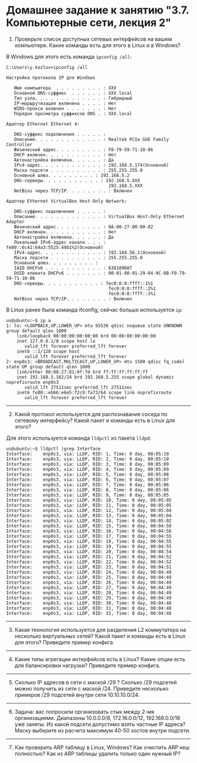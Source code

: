 # Домашнее задание к занятию "3.7. Компьютерные сети, лекция 2"

1. Проверьте список доступных сетевых интерфейсов на вашем компьютере. Какие команды есть для этого в Linux и в Windows?

В Windows для этого есть команда `ipconfig /all`:
```
C:\Users\y.kozlov>ipconfig /all

Настройка протокола IP для Windows

   Имя компьютера  . . . . . . . . . : XXX
   Основной DNS-суффикс  . . . . . . : XXX.local
   Тип узла. . . . . . . . . . . . . : Гибридный
   IP-маршрутизация включена . . . . : Нет
   WINS-прокси включен . . . . . . . : Нет
   Порядок просмотра суффиксов DNS . : XXX.local

Адаптер Ethernet Ethernet 4:

   DNS-суффикс подключения . . . . . :
   Описание. . . . . . . . . . . . . : Realtek PCIe GbE Family Controller
   Физический адрес. . . . . . . . . : F0-79-59-71-10-86
   DHCP включен. . . . . . . . . . . : Нет
   Автонастройка включена. . . . . . : Да
   IPv4-адрес. . . . . . . . . . . . : 192.168.5.174(Основной)
   Маска подсети . . . . . . . . . . : 255.255.255.0
   Основной шлюз. . . . . . . . . : 192.168.5.2
   DNS-серверы. . . . . . . . . . . : 192.168.5.XXX
                                       192.168.5.XXX
   NetBios через TCP/IP. . . . . . . . : Включен

Адаптер Ethernet VirtualBox Host-Only Network:

   DNS-суффикс подключения . . . . . :
   Описание. . . . . . . . . . . . . : VirtualBox Host-Only Ethernet Adapter
   Физический адрес. . . . . . . . . : 0A-00-27-00-00-02
   DHCP включен. . . . . . . . . . . : Нет
   Автонастройка включена. . . . . . : Да
   Локальный IPv6-адрес канала . . . : fe80::6c41:64a3:5525:48b1%2(Основной)
   IPv4-адрес. . . . . . . . . . . . : 192.168.56.1(Основной)
   Маска подсети . . . . . . . . . . : 255.255.255.0
   Основной шлюз. . . . . . . . . :
   IAID DHCPv6 . . . . . . . . . . . : 638189607
   DUID клиента DHCPv6 . . . . . . . : 00-01-00-01-29-04-9C-8B-F0-79-59-71-10-86
   DNS-серверы. . . . . . . . . . . : fec0:0:0:ffff::1%1
                                       fec0:0:0:ffff::2%1
                                       fec0:0:0:ffff::3%1
   NetBios через TCP/IP. . . . . . . . : Включен
```
В Linux ранее была команда ifconfig, сейчас больше используется `ip`:
```
us@ubuntu:~$ ip a
1: lo: <LOOPBACK,UP,LOWER_UP> mtu 65536 qdisc noqueue state UNKNOWN group default qlen 1000
    link/loopback 00:00:00:00:00:00 brd 00:00:00:00:00:00
    inet 127.0.0.1/8 scope host lo
       valid_lft forever preferred_lft forever
    inet6 ::1/128 scope host
       valid_lft forever preferred_lft forever
2: enp0s3: <BROADCAST,MULTICAST,UP,LOWER_UP> mtu 1500 qdisc fq_codel state UP group default qlen 1000
    link/ether 08:00:27:81:0f:7d brd ff:ff:ff:ff:ff:ff
    inet 192.168.5.162/24 brd 192.168.5.255 scope global dynamic noprefixroute enp0s3
       valid_lft 27511sec preferred_lft 27511sec
    inet6 fe80::eb66:e6e5:f2c9:fa73/64 scope link noprefixroute
       valid_lft forever preferred_lft forever
```
---

2. Какой протокол используется для распознавания соседа по сетевому интерфейсу? Какой пакет и команды есть в Linux для этого?

Для этого используется команда `lldpctl` из пакета `lldpd`:
```
us@ubuntu:~$ lldpctl |grep Interface
Interface:    enp0s3, via: LLDP, RID: 1, Time: 0 day, 00:05:10
Interface:    enp0s3, via: LLDP, RID: 2, Time: 0 day, 00:05:10
Interface:    enp0s3, via: LLDP, RID: 3, Time: 0 day, 00:05:09
Interface:    enp0s3, via: LLDP, RID: 4, Time: 0 day, 00:05:09
Interface:    enp0s3, via: LLDP, RID: 5, Time: 0 day, 00:05:08
Interface:    enp0s3, via: LLDP, RID: 6, Time: 0 day, 00:05:07
Interface:    enp0s3, via: LLDP, RID: 7, Time: 0 day, 00:05:06
Interface:    enp0s3, via: LLDP, RID: 8, Time: 0 day, 00:05:06
Interface:    enp0s3, via: LLDP, RID: 9, Time: 0 day, 00:05:05
Interface:    enp0s3, via: LLDP, RID: 10, Time: 0 day, 00:05:05
Interface:    enp0s3, via: LLDP, RID: 11, Time: 0 day, 00:05:05
Interface:    enp0s3, via: LLDP, RID: 12, Time: 0 day, 00:05:04
Interface:    enp0s3, via: LLDP, RID: 13, Time: 0 day, 00:05:04
Interface:    enp0s3, via: LLDP, RID: 14, Time: 0 day, 00:05:02
Interface:    enp0s3, via: LLDP, RID: 15, Time: 0 day, 00:04:58
Interface:    enp0s3, via: LLDP, RID: 16, Time: 0 day, 00:04:56
Interface:    enp0s3, via: LLDP, RID: 17, Time: 0 day, 00:04:55
Interface:    enp0s3, via: LLDP, RID: 18, Time: 0 day, 00:04:55
Interface:    enp0s3, via: LLDP, RID: 19, Time: 0 day, 00:04:55
Interface:    enp0s3, via: LLDP, RID: 20, Time: 0 day, 00:04:54
Interface:    enp0s3, via: LLDP, RID: 21, Time: 0 day, 00:04:52
Interface:    enp0s3, via: LLDP, RID: 22, Time: 0 day, 00:04:52
Interface:    enp0s3, via: LLDP, RID: 23, Time: 0 day, 00:04:51
Interface:    enp0s3, via: LLDP, RID: 24, Time: 0 day, 00:04:49
Interface:    enp0s3, via: LLDP, RID: 25, Time: 0 day, 00:04:49
Interface:    enp0s3, via: LLDP, RID: 26, Time: 0 day, 00:04:49
Interface:    enp0s3, via: LLDP, RID: 27, Time: 0 day, 00:04:49
Interface:    enp0s3, via: LLDP, RID: 28, Time: 0 day, 00:04:49
Interface:    enp0s3, via: LLDP, RID: 29, Time: 0 day, 00:04:49
Interface:    enp0s3, via: LLDP, RID: 30, Time: 0 day, 00:04:48
Interface:    enp0s3, via: LLDP, RID: 31, Time: 0 day, 00:04:48
Interface:    enp0s3, via: LLDP, RID: 32, Time: 0 day, 00:04:48
```
---

3. Какая технология используется для разделения L2 коммутатора на несколько виртуальных сетей? Какой пакет и команды есть в Linux для этого? Приведите пример конфига.


---

4. Какие типы агрегации интерфейсов есть в Linux? Какие опции есть для балансировки нагрузки? Приведите пример конфига.


---

5. Сколько IP адресов в сети с маской /29 ? Сколько /29 подсетей можно получить из сети с маской /24. Приведите несколько примеров /29 подсетей внутри сети 10.10.10.0/24.


---

6. Задача: вас попросили организовать стык между 2-мя организациями. Диапазоны 10.0.0.0/8, 172.16.0.0/12, 192.168.0.0/16 уже заняты. Из какой подсети допустимо взять частные IP адреса? Маску выберите из расчета максимум 40-50 хостов внутри подсети.


---

7. Как проверить ARP таблицу в Linux, Windows? Как очистить ARP кеш полностью? Как из ARP таблицы удалить только один нужный IP?

